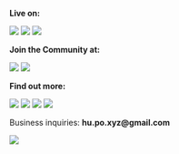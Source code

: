 **Live on:**

[<img src="https://img.shields.io/badge/youtube-%23FF0000.svg?&style=for-the-badge&logo=youtube&logoColor=white" />](https://youtube.com/@hu-po)
[<img src="https://img.shields.io/badge/X.com-%23000000?style=for-the-badge&logo=X&logoColor=white" />](https://twitter.com/hupobuboo) 
[<img src="https://img.shields.io/badge/Twitch-9146FF?style=for-the-badge&logo=twitch&logoColor=white" />](https://www.twitch.tv/hu_po)

**Join the Community at:**

[<img src="https://img.shields.io/badge/Patreon-FF424D?style=for-the-badge&logo=patreon&logoColor=white" />](https://patreon.com/user?u=89667142)
[<img src="https://img.shields.io/badge/Discord-7289DA?style=for-the-badge&logo=discord&logoColor=white" />](https://discord.gg/pPAFwndTJd)

**Find out more:**

[<img src="https://img.shields.io/badge/linkedin-%230077B5.svg?&style=for-the-badge&logo=linkedin&logoColor=white" />](https://www.linkedin.com/in/hugoponte/)
[<img src="https://img.shields.io/badge/TikTok-%23000000.svg?style=for-the-badge&logo=TikTok&logoColor=white" />](https://www.tiktok.com/@hupobuboo?lang=en)
[<img src="https://img.shields.io/badge/medium-%2312100E.svg?&style=for-the-badge&logo=medium&logoColor=white" />](https://hu-po.medium.com)
[<img src="https://img.shields.io/badge/website-000000?style=for-the-badge&logo=About.me&logoColor=white" />](https://hu-po.github.io/)

Business inquiries: <strong>hu.po.xyz<!-- bad bot -->@<!-- stahp it -->gmail.com</strong>

![](https://visitor-badge.laobi.icu/badge?page_id=hu-po.readme)

<!-- ![GitHub Stats](https://github-readme-stats.vercel.app/api?username=hu-po&show_icons=true&count_private=true&theme=shadow_blue) --> 
